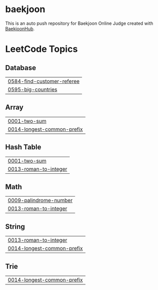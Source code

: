 # baekjoon
This is an auto push repository for Baekjoon Online Judge created with [BaekjoonHub](https://github.com/BaekjoonHub/BaekjoonHub).

<!---LeetCode Topics Start-->
# LeetCode Topics
## Database
|  |
| ------- |
| [0584-find-customer-referee](https://github.com/soo59599/Solving-the-problem/tree/master/0584-find-customer-referee) |
| [0595-big-countries](https://github.com/soo59599/Solving-the-problem/tree/master/0595-big-countries) |
## Array
|  |
| ------- |
| [0001-two-sum](https://github.com/soo59599/Solving-the-problem/tree/master/0001-two-sum) |
| [0014-longest-common-prefix](https://github.com/soo59599/Solving-the-problem/tree/master/0014-longest-common-prefix) |
## Hash Table
|  |
| ------- |
| [0001-two-sum](https://github.com/soo59599/Solving-the-problem/tree/master/0001-two-sum) |
| [0013-roman-to-integer](https://github.com/soo59599/Solving-the-problem/tree/master/0013-roman-to-integer) |
## Math
|  |
| ------- |
| [0009-palindrome-number](https://github.com/soo59599/Solving-the-problem/tree/master/0009-palindrome-number) |
| [0013-roman-to-integer](https://github.com/soo59599/Solving-the-problem/tree/master/0013-roman-to-integer) |
## String
|  |
| ------- |
| [0013-roman-to-integer](https://github.com/soo59599/Solving-the-problem/tree/master/0013-roman-to-integer) |
| [0014-longest-common-prefix](https://github.com/soo59599/Solving-the-problem/tree/master/0014-longest-common-prefix) |
## Trie
|  |
| ------- |
| [0014-longest-common-prefix](https://github.com/soo59599/Solving-the-problem/tree/master/0014-longest-common-prefix) |
<!---LeetCode Topics End-->